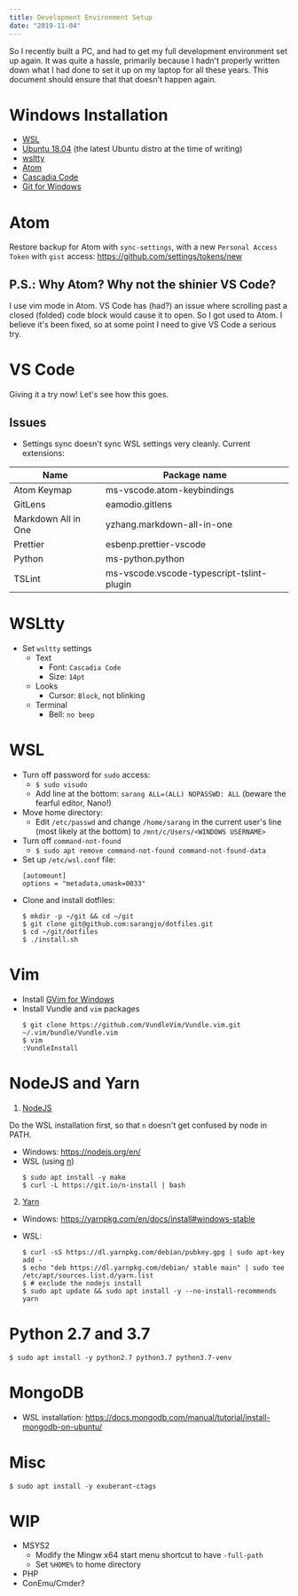 ```yaml
---
title: Development Environment Setup
date: "2019-11-04"
---
```


So I recently built a PC, and had to get my full development environment set up again. It was quite a hassle, primarily because I hadn't properly written down what I had done to set it up on my laptop for all these years. This document should ensure that that doesn't happen again.

# Windows Installation

- [WSL](https://docs.microsoft.com/en-us/windows/wsl/install-win10)
- [Ubuntu 18.04](https://www.microsoft.com/en-us/p/ubuntu-1804-lts/9n9tngvndl3q) (the latest Ubuntu distro at the time of writing)
- [wsltty](https://github.com/mintty/wsltty)
- [Atom](https://atom.io)
- [Cascadia Code](https://github.com/microsoft/cascadia-code)
- [Git for Windows](https://git-scm.com)

# Atom

Restore backup for Atom with `sync-settings`, with a new `Personal Access Token` with `gist` access: https://github.com/settings/tokens/new

## P.S.: Why Atom? Why not the shinier VS Code?

I use vim mode in Atom. VS Code has (had?) an issue where scrolling past a closed (folded) code block would cause it to open. So I got used to Atom. I believe it's been fixed, so at some point I need to give VS Code a serious try.

# VS Code

Giving it a try now! Let's see how this goes.

## Issues

- Settings sync doesn't sync WSL settings very cleanly. Current extensions:

| Name                | Package name                              |
| ------------------- | ----------------------------------------- |
| Atom Keymap         | ms-vscode.atom-keybindings                |
| GitLens             | eamodio.gitlens                           |
| Markdown All in One | yzhang.markdown-all-in-one                |
| Prettier            | esbenp.prettier-vscode                    |
| Python              | ms-python.python                          |
| TSLint              | ms-vscode.vscode-typescript-tslint-plugin |

# WSLtty

- Set `wsltty` settings
  - Text
    - Font: `Cascadia Code`
    - Size: `14pt`
  - Looks
    - Cursor: `Block`, not blinking
  - Terminal
    - Bell: `no beep`

# WSL

- Turn off password for `sudo` access:
  - `$ sudo visudo`
  - Add line at the bottom: `sarang ALL=(ALL) NOPASSWD: ALL` (beware the fearful editor, Nano!)
- Move home directory:
  - Edit `/etc/passwd` and change `/home/sarang` in the current user's line (most likely at the bottom) to `/mnt/c/Users/<WINDOWS USERNAME>`
- Turn off `command-not-found`
  - `$ sudo apt remove command-not-found command-not-found-data`
- Set up `/etc/wsl.conf` file:
  ```
  [automount]
  options = "metadata,umask=0033"
  ```
- Clone and install dotfiles:
  ```
  $ mkdir -p ~/git && cd ~/git
  $ git clone git@github.com:sarangjo/dotfiles.git
  $ cd ~/git/dotfiles
  $ ./install.sh
  ```

# Vim

- Install [GVim for Windows](https://www.vim.org/download.php)
- Install Vundle and `vim` packages
  ```
  $ git clone https://github.com/VundleVim/Vundle.vim.git ~/.vim/bundle/Vundle.vim
  $ vim
  :VundleInstall
  ```

# NodeJS and Yarn

1. [NodeJS](https://nodejs.org)

Do the WSL installation first, so that `n` doesn't get confused by node in PATH.

- Windows: https://nodejs.org/en/
- WSL (using [n](https://github.com/tj/n))
  ```
  $ sudo apt install -y make
  $ curl -L https://git.io/n-install | bash
  ```

2. [Yarn](https://yarnpkg.com)

- Windows: https://yarnpkg.com/en/docs/install#windows-stable
- WSL:

  ```
  $ curl -sS https://dl.yarnpkg.com/debian/pubkey.gpg | sudo apt-key add -
  $ echo "deb https://dl.yarnpkg.com/debian/ stable main" | sudo tee /etc/apt/sources.list.d/yarn.list
  $ # exclude the nodejs install
  $ sudo apt update && sudo apt install -y --no-install-recommends yarn
  ```

# Python 2.7 and 3.7

```
$ sudo apt install -y python2.7 python3.7 python3.7-venv
```

# MongoDB

- WSL installation: https://docs.mongodb.com/manual/tutorial/install-mongodb-on-ubuntu/

# Misc

```
$ sudo apt install -y exuberant-ctags
```

# WIP

- MSYS2
  - Modify the Mingw x64 start menu shortcut to have `-full-path`
  - Set `%HOME%` to home directory
- PHP
- ConEmu/Cmder?
